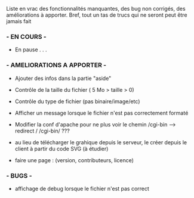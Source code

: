 Liste en vrac des fonctionnalités manquantes, des bug non corrigés, des améliorations à apporter. 
Bref, tout un tas de trucs qui ne seront peut être jamais fait

###			- EN COURS -

- En pause . . . 

###			- AMELIORATIONS A APPORTER -

- Ajouter des infos dans la partie "aside"

- Contrôle de la taille du fichier ( 5 Mo > taille > 0)

- Contrôle du type de fichier (pas binaire/image/etc)
	
- Afficher un message lorsque le fichier n'est pas correctement formaté

- Modifier la conf d'apache pour ne plus voir le chemin /cgi-bin
	--> redirect / /cgi-bin/ ???
	
- au lieu de télécharger le grahique depuis le serveur, le créer depuis le client à partir du code SVG (à étudier)

- faire une page : (version, contributeurs, licence)

### - BUGS -

- affichage de debug lorsque le fichier n'est pas correct

